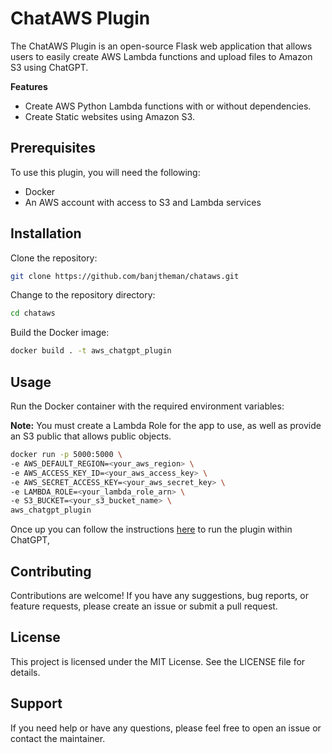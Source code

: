 # ChatAWS Plugin

The ChatAWS Plugin is an open-source Flask web application that allows users to easily create AWS Lambda functions and upload files to Amazon S3 using ChatGPT.

**Features**

- Create AWS Python Lambda functions with or without dependencies.
- Create Static websites using Amazon S3.

## Prerequisites

To use this plugin, you will need the following:

- Docker
- An AWS account with access to S3 and Lambda services

## Installation

Clone the repository:

```bash
git clone https://github.com/banjtheman/chataws.git
```

Change to the repository directory:

```bash
cd chataws
```

Build the Docker image:

```bash
docker build . -t aws_chatgpt_plugin
```

## Usage

Run the Docker container with the required environment variables:

**Note:** You must create a Lambda Role for the app to use, as well as provide an S3 public that allows public objects.

```bash
docker run -p 5000:5000 \
-e AWS_DEFAULT_REGION=<your_aws_region> \
-e AWS_ACCESS_KEY_ID=<your_aws_access_key> \
-e AWS_SECRET_ACCESS_KEY=<your_aws_secret_key> \
-e LAMBDA_ROLE=<your_lambda_role_arn> \
-e S3_BUCKET=<your_s3_bucket_name> \
aws_chatgpt_plugin
```

Once up you can follow the instructions [here](https://platform.openai.com/docs/plugins/getting-started/running-a-plugin) to run the plugin within ChatGPT,

## Contributing

Contributions are welcome! If you have any suggestions, bug reports, or feature requests, please create an issue or submit a pull request.

## License

This project is licensed under the MIT License. See the LICENSE file for details.

## Support

If you need help or have any questions, please feel free to open an issue or contact the maintainer.
